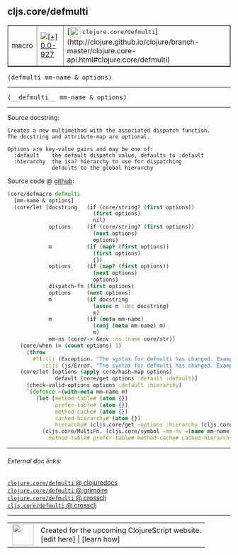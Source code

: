 ## cljs.core/defmulti



 <table border="1">
<tr>
<td>macro</td>
<td><a href="https://github.com/cljsinfo/cljs-api-docs/tree/0.0-927"><img valign="middle" alt="[+] 0.0-927" title="Added in 0.0-927" src="https://img.shields.io/badge/+-0.0--927-lightgrey.svg"></a> </td>
<td>
[<img height="24px" valign="middle" src="http://i.imgur.com/1GjPKvB.png"> <samp>clojure.core/defmulti</samp>](http://clojure.github.io/clojure/branch-master/clojure.core-api.html#clojure.core/defmulti)
</td>
</tr>
</table>

<samp>(defmulti mm-name & options)</samp><br>

---

 <samp>
(__defmulti__ mm-name & options)<br>
</samp>

---





Source docstring:

```
Creates a new multimethod with the associated dispatch function.
The docstring and attribute-map are optional.

Options are key-value pairs and may be one of:
  :default    the default dispatch value, defaults to :default
  :hierarchy  the isa? hierarchy to use for dispatching
              defaults to the global hierarchy
```


Source code @ [github]():

```clj
(core/defmacro defmulti
  [mm-name & options]
  (core/let [docstring   (if (core/string? (first options))
                           (first options)
                           nil)
             options     (if (core/string? (first options))
                           (next options)
                           options)
             m           (if (map? (first options))
                           (first options)
                           {})
             options     (if (map? (first options))
                           (next options)
                           options)
             dispatch-fn (first options)
             options     (next options)
             m           (if docstring
                           (assoc m :doc docstring)
                           m)
             m           (if (meta mm-name)
                           (conj (meta mm-name) m)
                           m)
             mm-ns (core/-> &env :ns :name core/str)]
    (core/when (= (count options) 1)
      (throw
        #?(:clj (Exception. "The syntax for defmulti has changed. Example: (defmulti name dispatch-fn :default dispatch-value)")
           :cljs (js/Error. "The syntax for defmulti has changed. Example: (defmulti name dispatch-fn :default dispatch-value)"))))
    (core/let [options (apply core/hash-map options)
               default (core/get options :default :default)]
      (check-valid-options options :default :hierarchy)
      `(defonce ~(with-meta mm-name m)
         (let [method-table# (atom {})
               prefer-table# (atom {})
               method-cache# (atom {})
               cached-hierarchy# (atom {})
               hierarchy# (cljs.core/get ~options :hierarchy (cljs.core/get-global-hierarchy))]
           (cljs.core/MultiFn. (cljs.core/symbol ~mm-ns ~(name mm-name)) ~dispatch-fn ~default hierarchy#
             method-table# prefer-table# method-cache# cached-hierarchy#))))))
```

<!--
Repo - tag - source tree - lines:

 <pre>

</pre>

-->

---



###### External doc links:

[`clojure.core/defmulti` @ clojuredocs](http://clojuredocs.org/clojure.core/defmulti)<br>
[`clojure.core/defmulti` @ grimoire](http://conj.io/store/v1/org.clojure/clojure/1.7.0-beta3/clj/clojure.core/defmulti/)<br>
[`clojure.core/defmulti` @ crossclj](http://crossclj.info/fun/clojure.core/defmulti.html)<br>
[`cljs.core/defmulti` @ crossclj](http://crossclj.info/fun/cljs.core/defmulti.html)<br>

---

 <table>
<tr><td>
<img valign="middle" align="right" width="48px" src="http://i.imgur.com/Hi20huC.png">
</td><td>
Created for the upcoming ClojureScript website.<br>
[edit here] | [learn how]
</td></tr></table>

[edit here]:https://github.com/cljsinfo/cljs-api-docs/blob/master/cljsdoc/cljs.core/defmulti.cljsdoc
[learn how]:https://github.com/cljsinfo/cljs-api-docs/wiki/cljsdoc-files

<!--

This information was too distracting to show to readers, but I'll leave it
commented here since it is helpful to:

- pretty-print the data used to generate this document
- and show how to retrieve that data



The API data for this symbol:

```clj
{:ns "cljs.core",
 :name "defmulti",
 :signature ["[mm-name & options]"],
 :name-encode "defmulti",
 :history [["+" "0.0-927"]],
 :type "macro",
 :clj-equiv {:full-name "clojure.core/defmulti",
             :url "http://clojure.github.io/clojure/branch-master/clojure.core-api.html#clojure.core/defmulti"},
 :full-name-encode "cljs.core/defmulti",
 :source {:code "(core/defmacro defmulti\n  [mm-name & options]\n  (core/let [docstring   (if (core/string? (first options))\n                           (first options)\n                           nil)\n             options     (if (core/string? (first options))\n                           (next options)\n                           options)\n             m           (if (map? (first options))\n                           (first options)\n                           {})\n             options     (if (map? (first options))\n                           (next options)\n                           options)\n             dispatch-fn (first options)\n             options     (next options)\n             m           (if docstring\n                           (assoc m :doc docstring)\n                           m)\n             m           (if (meta mm-name)\n                           (conj (meta mm-name) m)\n                           m)\n             mm-ns (core/-> &env :ns :name core/str)]\n    (core/when (= (count options) 1)\n      (throw\n        #?(:clj (Exception. \"The syntax for defmulti has changed. Example: (defmulti name dispatch-fn :default dispatch-value)\")\n           :cljs (js/Error. \"The syntax for defmulti has changed. Example: (defmulti name dispatch-fn :default dispatch-value)\"))))\n    (core/let [options (apply core/hash-map options)\n               default (core/get options :default :default)]\n      (check-valid-options options :default :hierarchy)\n      `(defonce ~(with-meta mm-name m)\n         (let [method-table# (atom {})\n               prefer-table# (atom {})\n               method-cache# (atom {})\n               cached-hierarchy# (atom {})\n               hierarchy# (cljs.core/get ~options :hierarchy (cljs.core/get-global-hierarchy))]\n           (cljs.core/MultiFn. (cljs.core/symbol ~mm-ns ~(name mm-name)) ~dispatch-fn ~default hierarchy#\n             method-table# prefer-table# method-cache# cached-hierarchy#))))))",
          :title "Source code",
          :repo "clojurescript",
          :tag "r1.9.36",
          :filename "src/main/clojure/cljs/core.cljc",
          :lines [2537 2581],
          :url "https://github.com/clojure/clojurescript/blob/r1.9.36/src/main/clojure/cljs/core.cljc#L2537-L2581"},
 :usage ["(defmulti mm-name & options)"],
 :full-name "cljs.core/defmulti",
 :docstring "Creates a new multimethod with the associated dispatch function.\nThe docstring and attribute-map are optional.\n\nOptions are key-value pairs and may be one of:\n  :default    the default dispatch value, defaults to :default\n  :hierarchy  the isa? hierarchy to use for dispatching\n              defaults to the global hierarchy",
 :cljsdoc-url "https://github.com/cljsinfo/cljs-api-docs/blob/master/cljsdoc/cljs.core/defmulti.cljsdoc"}

```

Retrieve the API data for this symbol:

```clj
;; from Clojure REPL
(require '[clojure.edn :as edn])
(-> (slurp "https://raw.githubusercontent.com/cljsinfo/cljs-api-docs/catalog/cljs-api.edn")
    (edn/read-string)
    (get-in [:symbols "cljs.core/defmulti"]))
```

-->
